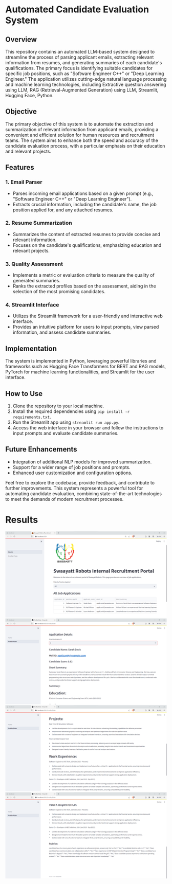 # Automated Candidate Evaluation System

## Overview

This repository contains an automated LLM-based system designed to streamline the process of parsing applicant emails, extracting relevant information from resumes, and generating summaries of each candidate's qualifications. The primary focus is identifying suitable candidates for specific job positions, such as "Software Engineer C++" or "Deep Learning Engineer." The application utilizes cutting-edge natural language processing and machine learning technologies, including Extractive question answering using LLM, RAG (Retrieval-Augmented Generation) using LLM, Streamlit, Hugging Face, Python.

## Objective

The primary objective of this system is to automate the extraction and summarization of relevant information from applicant emails, providing a convenient and efficient solution for human resources and recruitment teams. The system aims to enhance both the speed and accuracy of the candidate evaluation process, with a particular emphasis on their education and relevant projects.

## Features

### 1. Email Parser

- Parses incoming email applications based on a given prompt (e.g., "Software Engineer C++" or "Deep Learning Engineer").
- Extracts crucial information, including the candidate's name, the job position applied for, and any attached resumes.

### 2. Resume Summarization

- Summarizes the content of extracted resumes to provide concise and relevant information.
- Focuses on the candidate's qualifications, emphasizing education and relevant projects.

### 3. Quality Assessment

- Implements a metric or evaluation criteria to measure the quality of generated summaries.
- Ranks the extracted profiles based on the assessment, aiding in the selection of the most promising candidates.

### 4. Streamlit Interface

- Utilizes the Streamlit framework for a user-friendly and interactive web interface.
- Provides an intuitive platform for users to input prompts, view parsed information, and assess candidate summaries.

## Implementation

The system is implemented in Python, leveraging powerful libraries and frameworks such as Hugging Face Transformers for BERT and RAG models, PyTorch for machine learning functionalities, and Streamlit for the user interface.

## How to Use

1. Clone the repository to your local machine.
2. Install the required dependencies using `pip install -r requirements.txt`.
3. Run the Streamlit app using `streamlit run app.py`.
4. Access the web interface in your browser and follow the instructions to input prompts and evaluate candidate summaries.

## Future Enhancements

- Integration of additional NLP models for improved summarization.
- Support for a wider range of job positions and prompts.
- Enhanced user customization and configuration options.

Feel free to explore the codebase, provide feedback, and contribute to further improvements. This system represents a powerful tool for automating candidate evaluation, combining state-of-the-art technologies to meet the demands of modern recruitment processes.




# Results

![home_screen](images/home_screen.png)
<br>
![detailed_screen1](images/datailed_screen1.png)
<br>
![detailed_screen2](images/datailed_screen2.png)
<br>
![detailed_screen3](images/datailed_screen3.png)

